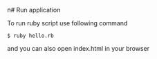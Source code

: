 п# Run application

To run ruby script use following command

```
$ ruby hello.rb
```

and you can also open index.html in your browser
